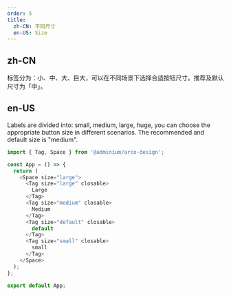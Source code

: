 ```yaml
---
order: 5
title:
  zh-CN: 不同尺寸
  en-US: Size
---
```


## zh-CN

标签分为：小、中、大、巨大，可以在不同场景下选择合适按钮尺寸。推荐及默认尺寸为「中」。

## en-US

Labels are divided into: small, medium, large, huge, you can choose the appropriate button size in different scenarios. The recommended and default size is "medium".

```js
import { Tag, Space } from '@adminium/arco-design';

const App = () => {
  return (
    <Space size="large">
      <Tag size="large" closable>
        Large
      </Tag>
      <Tag size="medium" closable>
        Medium
      </Tag>
      <Tag size="default" closable>
        default
      </Tag>
      <Tag size="small" closable>
        small
      </Tag>
    </Space>
  );
};

export default App;
```
